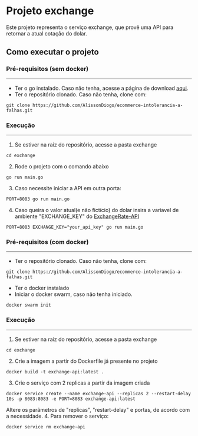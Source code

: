 # Projeto exchange

Este projeto representa o serviço exchange, que provê uma API para retornar a atual cotação do dolar.

## Como executar o projeto

### Pré-requisitos (sem docker) <hr/>
- Ter o go instalado. Caso não tenha, acesse a página de download [aqui](https://go.dev/dl/).
- Ter o repositório clonado. Caso não tenha, clone com: 

```shell 
git clone https://github.com/AlissonDiogo/ecommerce-intolerancia-a-falhas.git
```


### Execução <hr/>

1. Se estiver na raiz do repositório, acesse a pasta exchange
```shell
cd exchange
```
2. Rode o projeto com o comando abaixo
```shell
go run main.go
```
3. Caso necessite iniciar a API em outra porta:
```shell
PORT=8083 go run main.go
```
4. Caso queira o valor atual(e não fictício) do dolar insira a variavel de ambiente "EXCHANGE_KEY" do [ExchangeRate-API](app.exchangerate-api.com)
```shell
PORT=8083 EXCHANGE_KEY="your_api_key" go run main.go
```

### Pré-requisitos (com docker) <hr/>
- Ter o repositório clonado. Caso não tenha, clone com: 
```shell 
git clone https://github.com/AlissonDiogo/ecommerce-intolerancia-a-falhas.git
```
- Ter o docker instalado
- Iniciar o docker swarm, caso não tenha iniciado.
```shell 
docker swarm init
```

### Execução <hr/>

1. Se estiver na raiz do repositório, acesse a pasta exchange
```shell
cd exchange
```
2. Crie a imagem a partir do Dockerfile já presente no projeto
```shell
docker build -t exchange-api:latest .
```
3. Crie o serviço com 2 replicas a partir da imagem criada
```shell
docker service create --name exchange-api --replicas 2 --restart-delay 10s -p 8083:8083 -e PORT=8083 exchange-api:latest
```
Altere os parâmetros de "replicas", "restart-delay" e portas, de acordo com a necessidade.
4. Para remover o serviço:
```shell
docker service rm exchange-api
```

